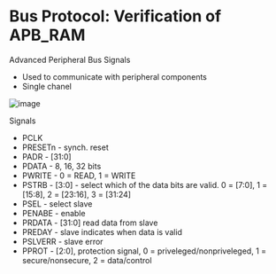 # Bus Protocol: Verification of APB_RAM

Advanced Peripheral Bus Signals
- Used to communicate with peripheral components
- Single chanel

![image](https://github.com/coolnikitav/coding-lessons/assets/30304422/d613b276-df7d-4fe0-81a6-d80b089cd427)

Signals
- PCLK
- PRESETn - synch. reset
- PADR - [31:0]
- PDATA - 8, 16, 32 bits
- PWRITE - 0 = READ, 1 = WRITE
- PSTRB - [3:0] - select which of the data bits are valid. 0 = [7:0], 1 = [15:8], 2 = [23:16], 3 = [31:24]
- PSEL - select slave
- PENABE - enable
- PRDATA - [31:0] read data from slave
- PREDAY - slave indicates when data is valid
- PSLVERR - slave error
- PPROT - [2:0], protection signal, 0 = priveleged/nonpriveleged, 1 = secure/nonsecure, 2 = data/control
